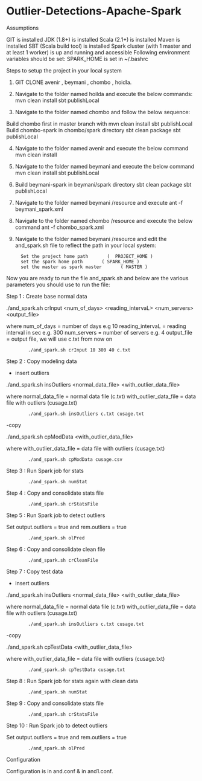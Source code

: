# Outlier-Detections-Apache-Spark

Assumptions

GIT is installed
JDK (1.8+) is installed
Scala (2.1+) is installed
Maven is installed
SBT (Scala build tool) is installed
Spark cluster (with 1 master and at least 1 worker) is up and running and accessible
Following environment variables should be set:
SPARK_HOME is set in ~/.bashrc

Steps to setup the project in your local system

1)  GIT CLONE avenir , beymani , chombo , hoidla.

2)  Navigate to the folder named hoilda and execute the below commands:
          mvn clean install
          sbt publishLocal 

3)  Navigate to the folder named chombo and follow the below sequence:

  Build chombo first in master branch with 
          mvn clean install 
          sbt publishLocal 
  Build chombo-spark in chombo/spark directory 
          sbt clean package 
          sbt publishLocal

4)   Navigate to the folder named avenir and execute the below command
          mvn clean install

5)  Navigate to the folder named beymani and execute the below command
          mvn clean install
          sbt publishLocal

6) Build beymani-spark in beymani/spark directory
          sbt clean package 
          sbt publishLocal


7)  Navigate to the folder named beymani /resource and execute
          ant -f beymani_spark.xml

8)  Navigate to the folder named chombo /resource and execute the below command
          ant -f  chombo_spark.xml

9)  Navigate to the folder named beymani /resource  and edit the and_spark.sh file to reflect the path in your local system:

          Set the project home path       (  PROJECT_HOME )
          set the spark home path	    ( SPARK_HOME )
          set the master as spark master       ( MASTER )





Now you are ready to run the file and_spark.sh and below are the various parameters you should use to run the file:



Step 1 : Create base normal data

./and_spark.sh crInput <num_of_days> <reading_intervaL> <num_servers> <output_file>

where
num_of_days = number of days e.g 10
reading_intervaL = reading interval in sec e.g. 300
num_servers = number of servers e.g. 4
output_file = output file, we will use c.txt from now on

            ./and_spark.sh crInput 10 300 40 c.txt

Step 2 : Copy modeling data

- insert outliers

./and_spark.sh insOutliers <normal_data_file> <with_outlier_data_file> 

where
normal_data_file = normal data file (c.txt)
with_outlier_data_file = data file with outliers (cusage.txt)

            ./and_spark.sh insOutliers c.txt cusage.txt

-copy

./and_spark.sh cpModData <with_outlier_data_file> 

where
with_outlier_data_file = data file with outliers (cusage.txt)

            ./and_spark.sh cpModData cusage.csv

Step 3 : Run Spark job for stats

            ./and_spark.sh numStat

Step 4 : Copy and consolidate stats file

            ./and_spark.sh crStatsFile

Step 5 : Run Spark job to detect outliers

Set output.outliers = true and rem.outliers = true

            ./and_spark.sh olPred


Step 6 : Copy and consolidate clean file

            ./and_spark.sh crCleanFile

Step 7 : Copy test data

- insert outliers

./and_spark.sh insOutliers <normal_data_file> <with_outlier_data_file> 

where
normal_data_file = normal data file (c.txt)
with_outlier_data_file = data file with outliers (cusage.txt)

            ./and_spark.sh insOutliers c.txt cusage.txt

-copy

./and_spark.sh cpTestData <with_outlier_data_file> 

where
with_outlier_data_file = data file with outliers (cusage.txt)

            ./and_spark.sh cpTestData cusage.txt

Step 8 : Run Spark job for stats again with clean data

            ./and_spark.sh numStat

Step 9 : Copy and consolidate stats file

            ./and_spark.sh crStatsFile

Step 10 : Run Spark job to detect outliers

Set output.outliers = true and rem.outliers = true

            ./and_spark.sh olPred

Configuration

Configuration is in and.conf & in and1.conf.




